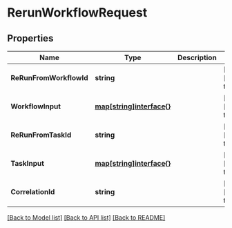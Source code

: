 # RerunWorkflowRequest

## Properties
Name | Type | Description | Notes
------------ | ------------- | ------------- | -------------
**ReRunFromWorkflowId** | **string** |  | [optional] [default to null]
**WorkflowInput** | [**map[string]interface{}**](interface{}.md) |  | [optional] [default to null]
**ReRunFromTaskId** | **string** |  | [optional] [default to null]
**TaskInput** | [**map[string]interface{}**](interface{}.md) |  | [optional] [default to null]
**CorrelationId** | **string** |  | [optional] [default to null]

[[Back to Model list]](../README.md#documentation-for-models) [[Back to API list]](../README.md#documentation-for-api-endpoints) [[Back to README]](../README.md)

